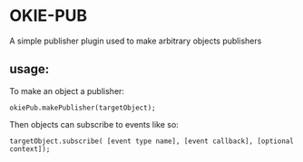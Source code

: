 # OKIE-PUB

A simple publisher plugin used to make arbitrary objects publishers

## usage:

To make an object a publisher:

    okiePub.makePublisher(targetObject);

Then objects can subscribe to events like so:

    targetObject.subscribe( [event type name], [event callback], [optional context]);


